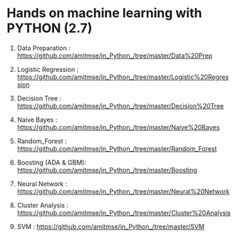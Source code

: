 # Hands on machine learning with PYTHON (2.7)

1. Data Preparation : https://github.com/amitmse/in_Python_/tree/master/Data%20Prep

2. Logistic Regression : https://github.com/amitmse/in_Python_/tree/master/Logistic%20Regression

3. Decision Tree : https://github.com/amitmse/in_Python_/tree/master/Decision%20Tree

4. Naive Bayes : https://github.com/amitmse/in_Python_/tree/master/Naive%20Bayes

5. Random_Forest : https://github.com/amitmse/in_Python_/tree/master/Random_Forest

6. Boosting (ADA & GBM): https://github.com/amitmse/in_Python_/tree/master/Boosting

7. Neural Network : https://github.com/amitmse/in_Python_/tree/master/Neural%20Network

8. Cluster Analysis : https://github.com/amitmse/in_Python_/tree/master/Cluster%20Analysis

9. SVM : https://github.com/amitmse/in_Python_/tree/master/SVM
